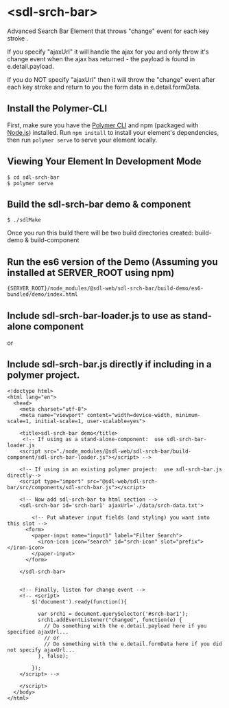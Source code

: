 # \<sdl-srch-bar\>

Advanced Search Bar Element that throws "change" event for each key stroke .   

If you specify "ajaxUrl" it will handle the ajax for you and only throw it's change event when the ajax has returned - the payload is found in e.detail.payload.  

If you do NOT specify "ajaxUrl" then it will throw the "change" event after each key stroke and return to you the form data in e.detail.formData.   

## Install the Polymer-CLI

First, make sure you have the [Polymer CLI](https://www.npmjs.com/package/polymer-cli) and npm (packaged with [Node.js](https://nodejs.org)) installed. Run `npm install` to install your element's dependencies, then run `polymer serve` to serve your element locally.

## Viewing Your Element In Development Mode

```
$ cd sdl-srch-bar
$ polymer serve
```

## Build the sdl-srch-bar demo & component
```
$ ./sdlMake 
```

Once you run this build there will be two build directories created:  build-demo & build-component


##  Run the es6 version of the Demo (Assuming you installed at SERVER_ROOT using npm)
```
{SERVER_ROOT}/node_modules/@sdl-web/sdl-srch-bar/build-demo/es6-bundled/demo/index.html
```

##  Include sdl-srch-bar-loader.js to use as stand-alone component 
or 
##  Include sdl-srch-bar.js directly if including in a polymer project. 
```
<!doctype html>
<html lang="en">
  <head>
    <meta charset="utf-8">
    <meta name="viewport" content="width=device-width, minimum-scale=1, initial-scale=1, user-scalable=yes">

    <title>sdl-srch-bar demo</title>
     <!-- If using as a stand-alone-component:  use sdl-srch-bar-loader.js
    <script src="./node_modules/@sdl-web/sdl-srch-bar/build-component/sdl-srch-bar-loader.js"></script> -->

    <!-- If using in an existing polymer project:  use sdl-srch-bar.js directly-->
    <script type="import" src="@sdl-web/sdl-srch-bar/src/components/sdl-srch-bar.js"></script> 

    <!-- Now add sdl-srch-bar to html section -->
    <sdl-srch-bar id='srch-bar1' ajaxUrl='./data/srch-data.txt'>  

        <!-- Put whatever input fields (and styling) you want into this slot -->
      <form>
        <paper-input name="input1" label="Filter Search">
          <iron-icon icon="search" id="srch-icon" slot="prefix"></iron-icon>
        </paper-input>
      </form>
      
    </sdl-srch-bar>


    <!-- Finally, listen for change event -->
    <!-- <script>
        $('document').ready(function(){

          var srch1 = document.querySelector('#srch-bar1');
          srch1.addEventListener("changed", function(e) {
            // Do something with the e.detail.payload here if you specified ajaxUrl...
            // or 
            // Do something with the e.detail.formData here if you did not specify ajaxUrl...
          }, false);

        });
    </script> -->

    </script>
  </body>
</html>

```
